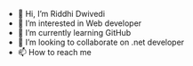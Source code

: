 - 👋 Hi, I’m Riddhi Dwivedi
- 👀 I’m interested in Web developer
- 🌱 I’m currently learning GitHub
- 💞️ I’m looking to collaborate on .net developer
- 📫 How to reach me 

<!---
Riddhi2107/Riddhi2107 is a ✨ special ✨ repository because its `README.md` (this file) appears on your GitHub profile.
You can click the Preview link to take a look at your changes.
--->
